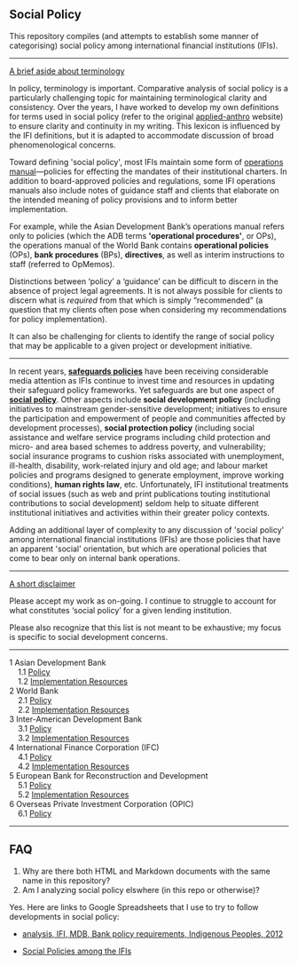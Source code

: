 
## Social Policy

This repository compiles (and attempts to establish some manner of categorising) social policy among international financial institutions (IFIs).

---

<p>
  <a class="btn btn-primary" data-toggle="collapse" href="#terminology-toggle" role="button" aria-expanded="false" aria-controls="terminology-toggle">
    A brief aside about terminology
  </a>
</p>
<div class="collapse" id="terminology-toggle">
  <div class="card card-body">

<p>In policy, terminology is important. Comparative analysis of social policy is a particularly challenging topic for maintaining terminological clarity and consistency. Over the years, I have worked to develop my own definitions for terms used in social policy (refer to the original <a href="http://applied-anthro.com/">applied-anthro</a> website) to ensure clarity and continuity in my writing. This lexicon is influenced by the IFI definitions, but it is adapted to accommodate discussion of broad phenomenological concerns.</p>

<p>Toward defining 'social policy', most IFIs maintain some form of <a href="">operations manual</a>&mdash;policies for effecting the mandates of their institutional charters. In addition to board-approved policies and regulations, some IFI operations manuals also include notes of guidance staff and clients that elaborate on the intended meaning of policy provisions and to inform better implementation.</p>

<p>For example, while the Asian Development Bank’s operations manual refers only to policies (which the ADB terms <strong>'operational procedures'</strong>, or OPs), the operations manual of the World Bank contains <strong>operational policies</strong> (OPs), <strong>bank procedures</strong> (BPs), <strong>directives</strong>, as well as interim instructions to staff (referred to OpMemos).</p>

<p>Distinctions between ‘policy’ a ‘guidance’ can be difficult to discern in the absence of project legal agreements. It is not always possible for clients to discern what is <em>required</em> from that which is simply “recommended” (a question that my clients often pose when considering my recommendations for policy implementation).</p>

<p>It can also be challenging for clients to identify the range of social policy that may be applicable to a given project or development initiative.</p>
  </div>
</div>

<hr>

In recent years, **[safeguards policies](http://applied-anthro.com/terms/safeguard-policy/)** have been receiving considerable media attention as IFIs continue to invest time and resources in updating their safeguard policy frameworks. Yet safeguards are but one aspect of **[social policy](http://applied-anthro.com/terms/social-policy/)**.  Other aspects include **social development policy** (including initiatives to mainstream gender-sensitive development; initiatives to ensure the participation and empowerment of people and communities affected by development processes), **social protection policy** (including social assistance and welfare service programs including child protection and micro- and area based schemes to address poverty, and vulnerability; social insurance programs to cushion risks associated with unemployment, ill-health, disability, work-related injury and old age; and labour market policies and programs designed to generate employment, improve working conditions), **human rights law**, etc. Unfortunately, IFI institutional treatments of social issues (such as web and print publications touting institutional contributions to social development) seldom help to situate different institutional initiatives and activities within their greater policy contexts.

Adding an additional layer of complexity to any discussion of 'social policy' among international financial institutions (IFIs) are those policies that have an apparent 'social' orientation, but which are operational policies that come to bear only on internal bank operations.

<hr>

  <p>
  <a class="btn btn-primary" data-toggle="collapse" href="#disclaimer-toggle" role="button" aria-expanded="false" aria-controls="disclaimer-toggle">
    A short disclaimer
  </a></p>
<div class="collapse" id="disclaimer-toggle">
  <div class="card card-body">

  <p>Please accept my work as on-going. I continue to struggle to account for what constitutes ‘social policy’ for a given lending institution.</p>

  <p>Please also recognize that this list is not meant to be exhaustive; my focus is specific to social development concerns.</p>
  </div>
</div>

<hr>


  1 Asian Development Bank<br />
&nbsp;&nbsp;&nbsp;    1.1 [Policy](social-policy_adb) <br />
&nbsp;&nbsp;&nbsp;    1.2 [Implementation Resources](../ifi-implementation-resources/implementation-resources_adb) <br />
  2 World Bank<br />
&nbsp;&nbsp;&nbsp;    2.1 [Policy](social-policy_world-bank)<br />
&nbsp;&nbsp;&nbsp;    2.2 [Implementation Resources](../ifi-implementation-resources/implementation-resources_world-bank)<br />
  3 Inter-American Development Bank<br />
&nbsp;&nbsp;&nbsp;    3.1 [Policy](social-policy_iadb)<br />
&nbsp;&nbsp;&nbsp;    3.2 [Implementation Resources](#)<br />
  4 International Finance Corporation (IFC)<br />
&nbsp;&nbsp;&nbsp;    4.1 [Policy](social-policy_ifc)<br />
&nbsp;&nbsp;&nbsp;    4.2 [Implementation Resources](../ifi-implementation-resources/implementation-resources_ifc)<br />
  5 European Bank for Reconstruction and Development<br />
&nbsp;&nbsp;&nbsp;    5.1 [Policy](#ebrd-policy)<br />
&nbsp;&nbsp;&nbsp;    5.2 [Implementation Resources](#)<br />
  6 Overseas Private Investment Corporation (OPIC)<br />
&nbsp;&nbsp;&nbsp;    6.1 [Policy](#opic-policy)<br />

<hr>



## FAQ


1. Why are there both HTML and Markdown documents with the same name in this repository?
1. Am I analyzing social policy elswhere (in this repo or otherwise)?

Yes.  Here are links to Google Spreadsheets that I use to try to follow developments in social policy:

- [analysis, IFI, MDB, Bank policy requirements, Indigenous Peoples, 2012](https://docs.google.com/spreadsheets/d/1XJEFWygS7658yu_7Yab36TbVATeN2E5T_ymx_1G5Xsg/edit#gid=1210438341)

- [Social Policies among the IFIs](https://docs.google.com/spreadsheets/d/1SJdrbHcB-Zz05rVDxDqpvJfoVPKqA4EsAvyU7goiU-U/edit?usp=sharing)
